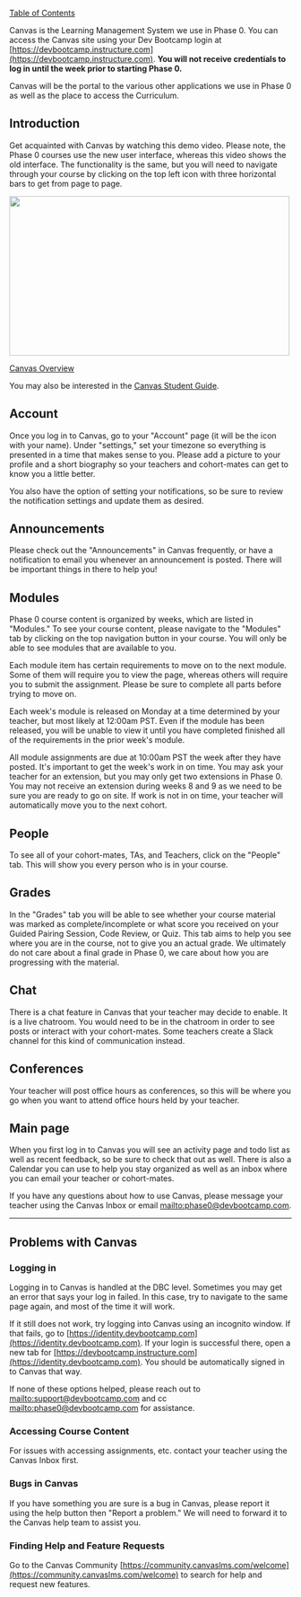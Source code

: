 [Table of Contents](README.md)

Canvas is the Learning Management System we use in Phase 0. You can access the Canvas site using your Dev Bootcamp login at [https://devbootcamp.instructure.com](https://devbootcamp.instructure.com). **You will not receive credentials to log in until the week prior to starting Phase 0.**

Canvas will be the portal to the various other applications we use in Phase 0 as well as the place to access the Curriculum.

## Introduction
Get acquainted with Canvas by watching this demo video. Please note, the Phase 0 courses use the new user interface, whereas this video shows the old interface. The functionality is the same, but you will need to navigate through your course by clicking on the top left icon with three horizontal bars to get from page to page.

<img src="https://player.vimeo.com/video/74677643?title=0&byline=0&portrait=0" width="500" height="284" frameborder="0"></img><p><a href="https://vimeo.com/74677643">Canvas Overview</a></p>

You may also be interested in the [Canvas Student Guide](https://community.canvaslms.com/docs/DOC-4121).

## Account
Once you log in to Canvas, go to your "Account" page (it will be the icon with your name). Under "settings," set your timezone so everything is presented in a time that makes sense to you. Please add a picture to your profile and a short biography so your teachers and cohort-mates can get to know you a little better.

You also have the option of setting your notifications, so be sure to review the notification settings and update them as desired.

## Announcements
Please check out the "Announcements" in Canvas frequently, or have a notification to email you whenever an announcement is posted. There will be important things in there to help you!

## Modules
Phase 0 course content is organized by weeks, which are listed in "Modules." To see your course content, please navigate to the "Modules" tab by clicking on the top navigation button in your course. You will only be able to see modules that are available to you.

Each module item has certain requirements to move on to the next module. Some of them will require you to view the page, whereas others will require you to submit the assignment. Please be sure to complete all parts before trying to move on.

Each week's module is released on Monday at a time determined by your teacher, but most likely at 12:00am PST. Even if the module has been released, you will be unable to view it until you have completed finished all of the requirements in the prior week's module.

All module assignments are due at 10:00am PST the week after they have posted. It's important to get the week's work in on time. You may ask your teacher for an extension, but you may only get two extensions in Phase 0. You may not receive an extension during weeks 8 and 9 as we need to be sure you are ready to go on site. If work is not in on time, your teacher will automatically move you to the next cohort.

## People
To see all of your cohort-mates, TAs, and Teachers, click on the "People" tab. This will show you every person who is in your course.

## Grades
In the "Grades" tab you will be able to see whether your course material was marked as complete/incomplete or what score you received on your Guided Pairing Session, Code Review, or Quiz. This tab aims to help you see where you are in the course, not to give you an actual grade. We ultimately do not care about a final grade in Phase 0, we care about how you are progressing with the material.

## Chat
There is a chat feature in Canvas that your teacher may decide to enable. It is a live chatroom. You would need to be in the chatroom in order to see posts or interact with your cohort-mates. Some teachers create a Slack channel for this kind of communication instead.

## Conferences
Your teacher will post office hours as conferences, so this will be where you go when you want to attend office hours held by your teacher.

## Main page
When you first log in to Canvas you will see an activity page and todo list as well as recent feedback, so be sure to check that out as well. There is also a Calendar you can use to help you stay organized as well as an inbox where you can email your teacher or cohort-mates.


If you have any questions about how to use Canvas, please message your teacher using the Canvas Inbox or email <mailto:phase0@devbootcamp.com>.
***

## Problems with Canvas

### Logging in
Logging in to Canvas is handled at the DBC level. Sometimes you may get an error that says your log in failed. In this case, try to navigate to the same page again, and most of the time it will work.

If it still does not work, try logging into Canvas using an incognito window. If that fails, go to [https://identity.devbootcamp.com](https://identity.devbootcamp.com). If your login is successful there, open a new tab for [https://devbootcamp.instructure.com](https://identity.devbootcamp.com). You should be automatically signed in to Canvas that way.

If none of these options helped, please reach out to <mailto:support@devbootcamp.com> and cc <mailto:phase0@devbootcamp.com> for assistance.

### Accessing Course Content

For issues with accessing assignments, etc. contact your teacher using the Canvas Inbox first.

### Bugs in Canvas
If you have something you are sure is a bug in Canvas, please report it using the help button then "Report a problem." We will need to forward it to the Canvas help team to assist you.

### Finding Help and Feature Requests
Go to the Canvas Community [https://community.canvaslms.com/welcome](https://community.canvaslms.com/welcome) to search for help and request new features.